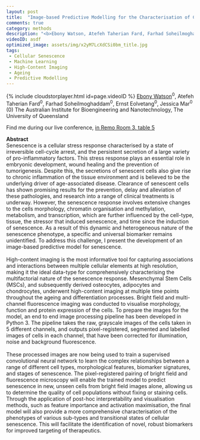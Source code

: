 ```yaml
---
layout: post
title:  "Image-based Predictive Modelling for the Characterisation of Cellular Senescence"
comments: true
category: methods
description: "<b>Ebony Watson, Atefeh Taherian Fard, Farhad Soheilmoghaddam, Ernst Eolvetang, Jessica Mar</b><br/>Senescence is a cellular stress response character..."
videoID: asdf
optimized_image: assets/img/x2yM7LcXdCSi0bm_title.jpg
tags:
 - Cellular Senescence
 - Machine Learning
 - High-Content Imaging
 - Ageing
 - Predictive Modelling
---
```

{% include cloudstorplayer.html id=page.videoID %}
<u>Ebony Watson</u><sup>0</sup>, Atefeh Taherian Fard<sup>0</sup>, Farhad Soheilmoghaddam<sup>0</sup>, Ernst Eolvetang<sup>0</sup>, Jessica Mar<sup>0</sup><br/>
\(0\) The Australian Institute for Bioengineering and Nanotechnology, The University of Queensland

Find me during our live conference, [in Remo Room 3, table 5](https://remo.co)

<b>Abstract</b><br/>
Senescence is a cellular stress response characterised by a state of irreversible cell-cycle arrest, and the persistent secretion of a large variety of pro-inflammatory factors. This stress response plays an essential role in embryonic development, wound healing and the prevention of tumorigenesis. Despite this, the secretions of senescent cells also give rise to chronic inflammation of the tissue environment and is believed to be the underlying driver of age-associated disease. Clearance of senescent cells has shown promising results for the prevention, delay and alleviation of these pathologies, and research into a range of clinical treatments is underway. However, the senescence response involves extensive changes to the cells morphology, chromatin organisation and methylation, metabolism, and transcription, which are further influenced by the cell-type, tissue, the stressor that induced senescence, and time since the induction of senescence. As a result of this dynamic and heterogeneous nature of the senescence phenotype, a specific and universal biomarker remains unidentified. To address this challenge, I present the development of an image-based predictive model for senescence.<br/><br/>High-content imaging is the most informative tool for capturing associations and interactions between multiple cellular elements at high resolution, making it the ideal data-type for comprehensively characterising the multifactorial nature of the senescence response. Mesenchymal Stem Cells \(MSCs\), and subsequently derived osteocytes, adipocytes and chondrocytes, underwent high-content imaging at multiple time points throughout the ageing and differentiation processes. Bright field and multi-channel fluorescence imaging was conducted to visualise morphology, function and protein expression of the cells. To prepare the images for the model, an end to end image processing pipeline has been developed in Python 3. The pipeline takes the raw, grayscale images of the cells taken in 5 different channels, and outputs pixel-registered, segmented and labelled images of cells in each channel, that have been corrected for illumination, noise and background fluorescence.<br/><br/>These processed images are now being used to train a supervised convolutional neural network to learn the complex relationships between a range of different cell types, morphological features, biomarker signatures, and stages of senescence. The pixel-registered pairing of bright field and fluorescence microscopy will enable the trained model to predict senescence in new, unseen cells from bright field images alone, allowing us to determine the quality of cell populations without fixing or staining cells. Through the application of post-hoc interpretability and visualisation methods, such as feature importance and activation maximisation, the final model will also provide a more comprehensive characterisation of the phenotypes of various sub-types and transitional states of cellular senescence. This will facilitate the identification of novel, robust biomarkers for improved targeting of therapeutics.
